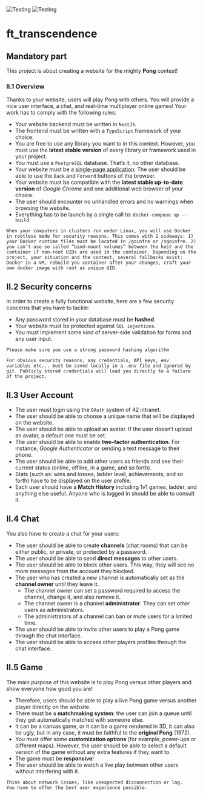 



![Testing](https://github.com/chughes741/ft_transcendence/actions/workflows/eslint.yml/badge.svg)
![Testing](https://github.com/chughes741/ft_transcendence/actions/workflows/test.yml/badge.svg)

# ft_transcendence

## Mandatory part
This project is about creating a website for the mighty **Pong** contest!

### II.1 Overview
Thanks to your website, users will play Pong with others. You will provide a nice user
interface, a chat, and real-time multiplayer online games!
Your work has to comply with the following rules:

- Your website backend must be written in `NestJS`.
- The frontend must be written with a `TypeScript` framework of your choice.
- You are free to use any library you want to in this context. However, you must use the **latest stable version** of every library or framework used in your project.
- You must use a `PostgreSQL` database. That’s it, no other database.
- Your website must be a [single-page application](https://en.wikipedia.org/wiki/Single-page_application). The user should be able to use the `Back` and `Forward` buttons of the browser.
- Your website must be compatible with the **latest stable up-to-date version** of *Google Chrome* and one additional web browser of your choice.
- The user should encounter no unhandled errors and no warnings when browsing the website.
- Everything has to be launch by a single call to: `docker-compose up --build`

```
When your computers in clusters run under Linux, you will use Docker in rootless mode for security reasons. This comes with 2 sideways: 1) your Docker runtime files must be located in /goinfre or /sgoinfre. 2) you can’t use so called “bind-mount volumes” between the host and the container if non-root UIDs are used in the container. Depending on the project, your situation and the context, several fallbacks exist: Docker in a VM, rebuild you container after your changes, craft your own docker image with root as unique UID.
```

## II.2 Security concerns
In order to create a fully functional website, here are a few security concerns that you
have to tackle:
- Any password stored in your database must be **hashed**.
- Your website must be protected against `SQL injections`.
- You must implement some kind of server-side validation for forms and any user input.

```
Please make sure you use a strong password hashing algorithm
```

```
For obvious security reasons, any credentials, API keys, env
variables etc... must be saved locally in a .env file and ignored by
git. Publicly stored credentials will lead you directly to a failure
of the project.
```

## II.3 User Account
- The user must login using the `OAuth` system of 42 intranet.
- The user should be able to choose a unique name that will be displayed on the website.
- The user should be able to upload an avatar. If the user doesn’t upload an avatar, a default one must be set.
- The user should be able to enable **two-factor authentication**. For instance, *Google Authenticator* or sending a text message to their phone.
- The user should be able to add other users as friends and see their current status (online, offline, in a game, and so forth).
- Stats (such as: wins and losses, ladder level, achievements, and so forth) have to be displayed on the user profile.
- Each user should have a **Match History** including 1v1 games, ladder, and anything else useful. Anyone who is logged in should be able to consult it.

## II.4 Chat
You also have to create a chat for your users:

- The user should be able to create **channels** (chat rooms) that can be either public, or private, or protected by a password.
- The user should be able to send **direct messages** to other users.
- The user should be able to block other users. This way, they will see no more messages from the account they blocked.
- The user who has created a new channel is automatically set as the **channel owner** until they leave it. 
  - The channel owner can set a password required to access the channel, change it, and also remove it.
  - The channel owner is a channel **administrator**. They can set other users as administrators.
  - The administrators of a channel can ban or mute users for a limited time.
- The user should be able to invite other users to play a Pong game through the chat
interface.
- The user should be able to access other players profiles through the chat interface.

## II.5 Game
The main purpose of this website is to play Pong versus other players and show everyone how good you are!

- Therefore, users should be able to play a live Pong game versus another player directly on the website.
- There must be a **matchmaking system**: the user can join a queue until they get automatically matched with someone else.
- It can be a canvas game, or it can be a game rendered in 3D, it can also be ugly, but in any case, it must be faithful to the **original Pong** (1972).
- You must offer some **customization options** (for example, power-ups or different maps). However, the user should be able to select a default version of the game without any extra features if they want to.
- The game must be **responsive**!
- The user should be able to watch a live play between other users without interfering with it.

```
Think about network issues, like unexpected disconnection or lag.
You have to offer the best user experience possible.
```
